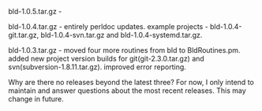 
 bld-1.0.5.tar.gz - 

 bld-1.0.4.tar.gz - entirely perldoc updates.  example projects - bld-1.0.4-git.tar.gz, bld-1.0.4-svn.tar.gz
                    and bld-1.0.4-systemd.tar.gz.

 bld-1.0.3.tar.gz - moved four more routines from bld to BldRoutines.pm.  added new project version builds
                    for git(git-2.3.0.tar.gz) and svn(subversion-1.8.11.tar.gz).  improved error reporting.

 Why are there no releases beyond the latest three?  For now, I only intend to maintain and answer questions
 about the most recent releases.  This may change in future.

